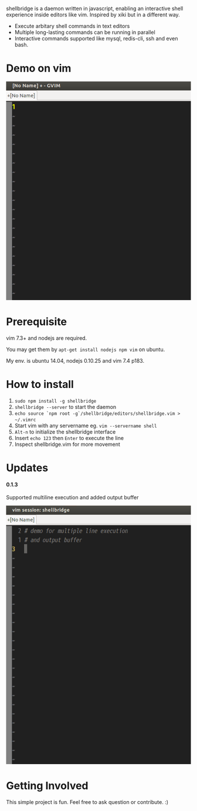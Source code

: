 shellbridge is a daemon written in javascript, enabling an interactive shell experience inside editors like vim. Inspired by xiki but in a different way.

* Execute arbitary shell commands in text editors
* Multiple long-lasting commands can be running in parallel
* Interactive commands supported like mysql, redis-cli, ssh and even bash.


Demo on vim
===========

![alt tag](https://raw.githubusercontent.com/lokikl/shellbridge/master/vim-demo.gif)


Prerequisite
============

vim 7.3+ and nodejs are required.

You may get them by `apt-get install nodejs npm vim` on ubuntu.

My env. is ubuntu 14.04, nodejs 0.10.25 and vim 7.4 p183.


How to install
==============

1. `sudo npm install -g shellbridge`
2. `shellbridge --server` to start the daemon
3. ``echo source `npm root -g`/shellbridge/editors/shellbridge.vim > ~/.vimrc``
4. Start vim with any servername eg. `vim --servername shell`
5. `Alt-n` to initialize the shellbridge interface
6. Insert `echo 123` then `Enter` to execute the line
7. Inspect shellbridge.vim for more movement


Updates
=======

#### 0.1.3

Supported multiline execution and added output buffer

![alt tag](https://raw.githubusercontent.com/lokikl/shellbridge/master/multiline_output_buffer.gif)


Getting Involved
================

This simple project is fun. Feel free to ask question or contribute. :)

